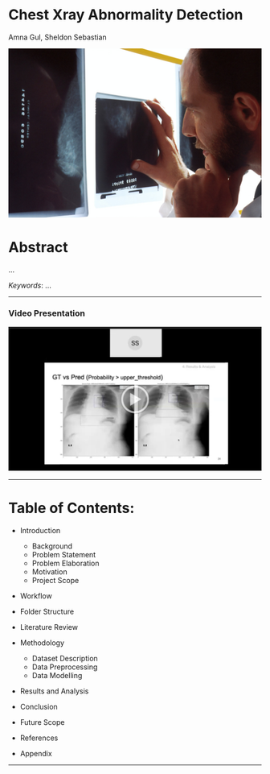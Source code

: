 # Chest Xray Abnormality Detection

Amna Gul, Sheldon Sebastian

![](saved_images/banner.jpg)

# Abstract

...

*Keywords*: ...

----------------------------
### Video Presentation

![[](https://drive.google.com/file/d/1YAfHQ9DC5NiKgvadFy7bjWqoNWy8h-Tx/view?usp=sharing)](saved_images/video_presentation.png)

----------------------------
# Table of Contents:

- Introduction
    - Background
    - Problem Statement
    - Problem Elaboration
    - Motivation
    - Project Scope


- Workflow


- Folder Structure


- Literature Review


- Methodology
    - Dataset Description
    - Data Preprocessing
    - Data Modelling
    

- Results and Analysis


- Conclusion


- Future Scope


- References


- Appendix

--------------------


